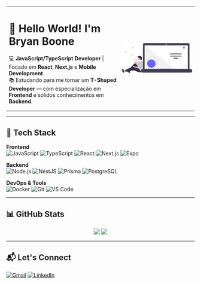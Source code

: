 <!-- HEADER -->
<table>
  <tr>
    <td style="width:60%; vertical-align:top;">
      <h1>👋 Hello World! I'm Bryan Boone</h1>
      <p>
        💻 <strong>JavaScript/TypeScript Developer</strong> | Focado em <strong>React</strong>, <strong>Next.js</strong> e <strong>Mobile Development</strong>.<br>
        📚 Estudando para me tornar um <strong>T-Shaped Developer</strong> — com especialização em <strong>Frontend</strong> e sólidos conhecimentos em <strong>Backend</strong>.
      </p>
    </td>
    <td style="width:40%; text-align:center;">
      <img src="./undraw_code-thinking_0vf2.svg" alt="Developer Illustration" width="250px">
    </td>
  </tr>
</table>

---

## 🚀 Tech Stack

**Frontend**  
![JavaScript](https://img.shields.io/badge/-JavaScript-F7DF1E?style=flat-square&logo=javascript&logoColor=black)
![TypeScript](https://img.shields.io/badge/-TypeScript-3178C6?style=flat-square&logo=typescript&logoColor=white)
![React](https://img.shields.io/badge/-React-61DAFB?style=flat-square&logo=react&logoColor=black)
![Next.js](https://img.shields.io/badge/-Next.js-000?style=flat-square&logo=nextdotjs&logoColor=white)
![Expo](https://img.shields.io/badge/-Expo-000?style=flat-square&logo=expo&logoColor=white)

**Backend**  
![Node.js](https://img.shields.io/badge/-Node.js-339933?style=flat-square&logo=node.js&logoColor=white)
![NestJS](https://img.shields.io/badge/-NestJS-E0234E?style=flat-square&logo=nestjs&logoColor=white)
![Prisma](https://img.shields.io/badge/-Prisma-2D3748?style=flat-square&logo=prisma&logoColor=white)
![PostgreSQL](https://img.shields.io/badge/-PostgreSQL-336791?style=flat-square&logo=postgresql&logoColor=white)

**DevOps & Tools**  
![Docker](https://img.shields.io/badge/-Docker-2496ED?style=flat-square&logo=docker&logoColor=white)
![Git](https://img.shields.io/badge/-Git-F05032?style=flat-square&logo=git&logoColor=white)
![VS Code](https://img.shields.io/badge/-VSCode-007ACC?style=flat-square&logo=visualstudiocode&logoColor=white)

---

## 📊 GitHub Stats

<div align="center">
  <img height="160em" src="https://github-readme-stats.vercel.app/api?username=bryanboone05&show_icons=true&theme=radical&count_private=true"/>
  <img height="160em" src="https://github-readme-stats.vercel.app/api/top-langs/?username=bryanboone05&layout=compact&theme=radical"/>
</div>

---

## 📬 Let's Connect

[![Gmail](https://img.shields.io/badge/-Gmail-D14836?style=flat-square&logo=gmail&logoColor=white)](mailto:bryanboone05@gmail.com)
[![LinkedIn](https://img.shields.io/badge/-LinkedIn-0A66C2?style=flat-square&logo=linkedin&logoColor=white)](https://www.linkedin.com/in/bryanboone05)

